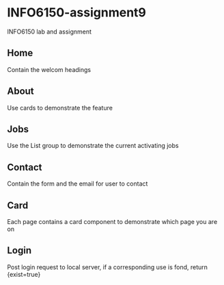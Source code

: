 # INFO6150-assignment9

INFO6150 lab and assignment

## Home

Contain the welcom headings

## About

Use cards to demonstrate the feature

## Jobs

Use the List group to demonstrate the current activating jobs

## Contact

Contain the form and the email for user to contact

## Card

Each page contains a card component to demonstrate which page you are on

## Login

Post login request to local server, if a corresponding use is fond, return {exist=true}
